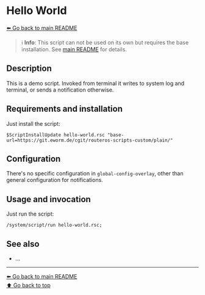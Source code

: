 Hello World
===========

[⬅️ Go back to main README](../README.md)

> ℹ️ **Info**: This script can not be used on its own but requires the base
> installation. See [main README](../README.md) for details.

Description
----------- 

This is a demo script. Invoked from terminal it writes to system log and
terminal, or sends a notification otherwise.

Requirements and installation
----------------------------- 

Just install the script:

    $ScriptInstallUpdate hello-world.rsc "base-url=https://git.eworm.de/cgit/routeros-scripts-custom/plain/"

Configuration
-------------

There's no specific configuration in `global-config-overlay`, other than
general configuration for notifications.

Usage and invocation
-------------------- 

Just run the script:

    /system/script/run hello-world.rsc;

See also 
--------

* ...

--- 
[⬅️ Go back to main README](../README.md)  
[⬆️ Go back to top](#top)
